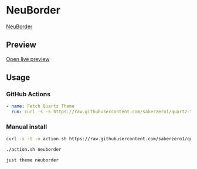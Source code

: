 # NeuBorder

[NeuBorder](https://github.com/sq1000000)

## Preview

[Open live preview](https://quartz-themes.github.io/neuborder/)

## Usage

### GitHub Actions

```yaml
- name: Fetch Quartz Theme
  run: curl -s -S https://raw.githubusercontent.com/saberzero1/quartz-themes/master/action.sh | bash -s -- neuborder
```

### Manual install

```bash
curl -s -S -o action.sh https://raw.githubusercontent.com/saberzero1/quartz-themes/master/action.sh

./action.sh neuborder
```

```bash
just theme neuborder
```
